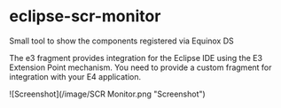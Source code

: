 # eclipse-scr-monitor
Small tool to show the components registered via Equinox DS

The e3 fragment provides integration for the Eclipse IDE using the E3 Extension Point mechanism. You need to provide a custom fragment for integration with your E4 application.

![Screenshot](/image/SCR Monitor.png "Screenshot")
